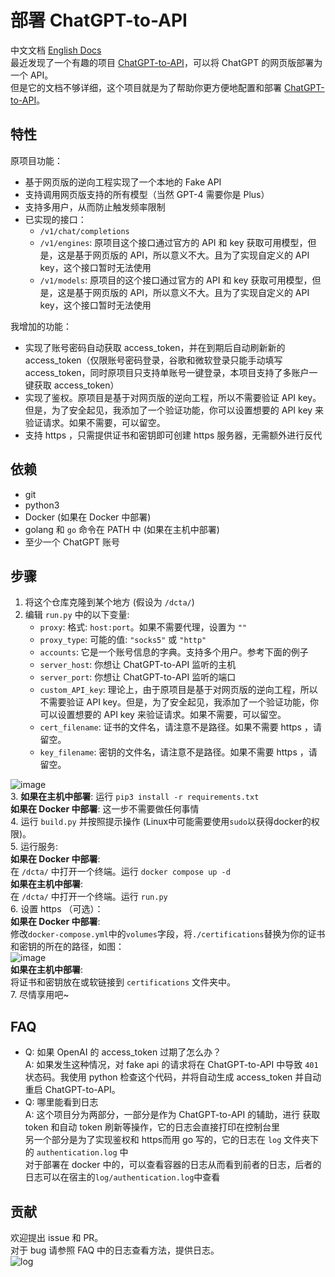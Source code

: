 # 部署 ChatGPT-to-API
中文文档  [English Docs](./README.md)  
最近发现了一个有趣的项目 [ChatGPT-to-API](https://github.com/acheong08/ChatGPT-to-API)，可以将 ChatGPT 的网页版部署为一个 API。  
但是它的文档不够详细，这个项目就是为了帮助你更方便地配置和部署 [ChatGPT-to-API](https://github.com/acheong08/ChatGPT-to-API)。  

## 特性
原项目功能：  
- 基于网页版的逆向工程实现了一个本地的 Fake API  
- 支持调用网页版支持的所有模型（当然 GPT-4 需要你是 Plus）  
- 支持多用户，从而防止触发频率限制  
- 已实现的接口：  
  - `/v1/chat/completions`  
  - `/v1/engines`: 原项目这个接口通过官方的 API 和 key 获取可用模型，但是，这是基于网页版的 API，所以意义不大。且为了实现自定义的 API key，这个接口暂时无法使用  
  - `/v1/models`: 原项目的这个接口通过官方的 API 和 key 获取可用模型，但是，这是基于网页版的 API，所以意义不大。且为了实现自定义的 API key，这个接口暂时无法使用  

我增加的功能：  
- 实现了账号密码自动获取 access_token，并在到期后自动刷新新的 access_token（仅限账号密码登录，谷歌和微软登录只能手动填写 access_token，同时原项目只支持单账号一键登录，本项目支持了多账户一键获取 access_token）  
- 实现了鉴权。原项目是基于对网页版的逆向工程，所以不需要验证 API key。但是，为了安全起见，我添加了一个验证功能，你可以设置想要的 API key 来验证请求。如果不需要，可以留空。  
- 支持 https ，只需提供证书和密钥即可创建 https 服务器，无需额外进行反代  

## 依赖
- git  
- python3  
- Docker (如果在 Docker 中部署)  
- golang 和 `go` 命令在 PATH 中 (如果在主机中部署)  
- 至少一个 ChatGPT 账号  

## 步骤
1. 将这个仓库克隆到某个地方 (假设为 `/dcta/`)  
2. 编辑 `run.py` 中的以下变量:  
   - `proxy`: 格式: `host:port`。如果不需要代理，设置为 `""`  
   - `proxy_type`: 可能的值: `"socks5"` 或 `"http"`  
   - `accounts`: 它是一个账号信息的字典。支持多个用户。参考下面的例子  
   - `server_host`: 你想让 ChatGPT-to-API 监听的主机  
   - `server_port`: 你想让 ChatGPT-to-API 监听的端口  
   - `custom_API_key`: 理论上，由于原项目是基于对网页版的逆向工程，所以不需要验证 API key。但是，为了安全起见，我添加了一个验证功能，你可以设置想要的 API key 来验证请求。如果不需要，可以留空。  
   - `cert_filename`: 证书的文件名，请注意不是路径。如果不需要 https ，请留空。  
   - `key_filename`: 密钥的文件名，请注意不是路径。如果不需要 https ，请留空。  

![image](https://github.com/Geniucker/Deploy-ChatGPT-to-API/assets/61449208/5c33d3f9-bf21-4a04-af34-579dc6e5fe73)  
3. **如果在主机中部署**: 运行 `pip3 install -r requirements.txt`  
   **如果在 Docker 中部署**: 这一步不需要做任何事情  
4. 运行 `build.py` 并按照提示操作 (Linux中可能需要使用`sudo`以获得docker的权限)。  
5. 运行服务:  
   **如果在 Docker 中部署**:  
   在 `/dcta/` 中打开一个终端。运行 `docker compose up -d`  
   **如果在主机中部署**:  
   在 `/dcta/` 中打开一个终端。运行 `run.py`  
6. 设置 https （可选）：  
   **如果在 Docker 中部署**:  
   修改`docker-compose.yml`中的`volumes`字段，将`./certifications`替换为你的证书和密钥的所在的路径，如图：  
   ![image](https://github.com/Geniucker/Deploy-ChatGPT-to-API/assets/61449208/2ae9c330-c360-40f1-b741-03c217191e11)  
   **如果在主机中部署**:  
   将证书和密钥放在或软链接到 `certifications` 文件夹中。  
7. 尽情享用吧~  

## FAQ
- Q: 如果 OpenAI 的 access_token 过期了怎么办？  
  A: 如果发生这种情况，对 fake api 的请求将在 ChatGPT-to-API 中导致 `401` 状态码。我使用 python 检查这个代码，并将自动生成 access_token 并自动重启 ChatGPT-to-API。  
- Q: 哪里能看到日志  
  A: 这个项目分为两部分，一部分是作为 ChatGPT-to-API 的辅助，进行 获取 token 和自动 token 刷新等操作，它的日志会直接打印在控制台里  
     另一个部分是为了实现鉴权和 https而用 go 写的，它的日志在 `log` 文件夹下的 `authentication.log` 中  
     对于部署在 docker 中的，可以查看容器的日志从而看到前者的日志，后者的日志可以在宿主的`log/authentication.log`中查看  

## 贡献
欢迎提出 issue 和 PR。  
对于 bug 请参照 FAQ 中的日志查看方法，提供日志。  
![log](https://github.com/Geniucker/Deploy-ChatGPT-to-API/assets/61449208/e8472434-780d-4dcc-aaa1-75154c21b917)  

